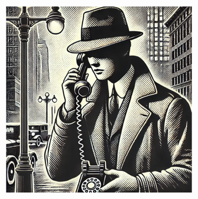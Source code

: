 !["ChatGPT-Generated"](https://github.com/ohspc89/Better_Call_Jin/blob/main/Call_Jin_600x600.png?raw=true)
